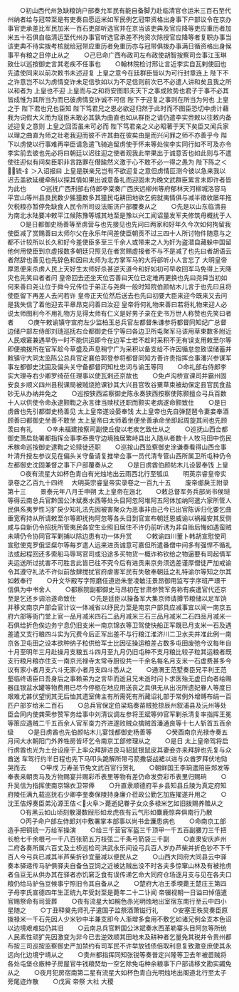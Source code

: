<!-- { "loadSidebar": true } -->
　　○初山西代州急缺粮饷户部奏允军民有能自备脚力赴临清官仓运米三百石至代州纳者给与冠带至是有吏奏自愿运米如军民例乞冠带资格出身事下户部议令在京办事官吏承差比军民加米一百石吏部听选官并在京当该吏典及官应降等吏应重历者加米五十石俱自临清运至代州办事官听选官承差不拘资次除授官应降等者复职办事当该吏典不待实拨考核就给冠带应重历者免重历亦与冠带俱拨办事满日循资格出身候事平有粮之日停止从之
　　○己巳命广西布政司左布政使胡智按察司佥事江玉琳致仕以巡按御史言其老疾不任事也
　　○翰林院检讨邢让言近李实自瓦剌使回也先遣使同来以前次敕书未述迎复  上皇之意今在廷群臣皆以为可行封章连上  陛下不之许意岂不以为虏情变诈未足信欤如以为不足信则前次已不必遣人讲和矣且我之所以和者为  上皇也不迎  上皇而与之和将安图耶夫天下之事成败势也君子于事不必其皆成惟为其所当为而巳彼虏情变诈诚不可信  陛下于迎复之事则在所当为何也  上皇之于  陛下君也兄也臣知  陛下笃君兄之恩必欲迎归然于此时而不图臣恐切中虏计藉我为词假大义而为寇臣未敢必其孰为曲直也如从群臣之请仍遣李实赍敕以往敕内备述迎复之意则  上皇之回否虽未可必而  陛下笃君亲之义必昭著于天下矣臣又闻兵家以理之曲直为师之壮老我迎而彼不许其曲在彼矣由是而兴问罪之师不亦善乎今  陛下以虏使以行事难再举臣请急遣飞骑追留虏使于怀来等处俟李实同行如不可及亦令李实前去彼也先必将曰朝廷以迟往迎之使者观我此举果出于诚意否也如此则与不遣使往迎似有间矣臣职非言路罪在僣踰然义激于心不敢不必一得之愚为  陛下陈之＜锍-釒＞入诏报曰  上皇是朕亲兄岂有不欲迎复之意但虏情叵测今彼以急来我以迟去盖欲延缓牵制以探其情如果出诚意备礼而迎固未为晚文武群臣累言未即许者皆为此也
　　○巡抚广西刑部右侍郎李棠奏广西庆远柳州等府郁林天河柳城洛容马平宜山等州县良民数少猺獞数多其獞民屯耕田地欲乞俯就夷情俱与减半徵收屡年拖欠税粮亦暂停免缺食人民令所司设法赈济户部覆奏从之
　　○先是以山东临清县为南北水陆要冲敕平江候陈豫等城其地至是豫以兴工闻诏量发军夫修筑毋概扰于人
　　○是日都御史杨善等至虏营与也先接见也先问曰两家和好年久今次如何拘留我使臣减了赏赐善曰太师尔父在永乐年间差使臣朝贡不过三四十人所讨物件随意与之都不计较所以长久和好今差使臣多至三千余人或带来之人为奸为盗潜自藏躲中国留他何用使臣到京虚报数多朝廷只照见在者赏赐虚报者不与不是减了也先曰者胡语云者然辞也善见也先辞色和因曰太师为北方掌军马的大将郤听小人言忘了  大明皇帝厚恩便来杀虏人民上天好生太师好杀甚逆天道今和好如初可早收回军马免得上天降灾也先笑曰者者问  皇帝回去还坐天位否善曰天位已定难再更换也先曰尧舜当初如何来善曰尧让位于舜今兄传位于弟正与尧舜一般时知院伯颜帖木儿言于也先曰且将使臣留下再差人去问若许  皇帝正天位然后送去也先曰初要大臣来迎今既来又去问是我失信了着他迎去平章昂克问善曰汝迎  皇帝将何礼物来善曰若将礼物来迎人必说太师图利今不用礼物方见得太师有仁义是好男子录在史书万世人称赞也先笑曰者者
　　○庚午敕谕镇守宣府左少监柏玉总兵官左都督朱谦参将都督同知纪广总督边储户部左侍郎刘琏巡抚右佥都御史任宁等曰各边卫所屯聚军马该用草束数多附近人民艰窘兼遇旱伤一时不能供运即今在边军士若不趁时采积不无有误支用敕至尔等即便摘拨所在官军趁今草盛及声息稍宁广为采积以备支给不许因循怠忽致误储蓄并敕镇守大同太监陈公总兵官定襄伯郭登参将都督同知方善许贵指挥佥事潘兴参谋军事左都御史沈固及偏头关守备都督同知杜忠词与谕玉等同
　　○命礼部右侍郎李实大理寺右少卿罗绮莅任理事以使瓦剌还京故也
　　○免卢沟桥宣课司并霸州固安良乡顺义四州县税课局被贼烧抢课钞其大兴县官牧谷粟草束被劫保定县官民食盐钞无从办纳并免之
　　○巡按狭西监察御史陈永奏狭西按察使陈颢擅佥弓兵百数十人以供使令命永逮颢鞫之永言律当赎杖还职而颢实老病遂命颢致仕
　　○是日虏酋也先引都御史杨善见  太上皇帝遂设晏奉饯  太上皇帝也先自弹琵琶令妻妾奉酒顾善曰都御史坐善不敢坐  太上皇帝曰太师着坐便坐善承命坐即起周旋其间也先顾羡曰有礼
　　○辛未福建按察司副使丘俊以老疾乞致仕从之
　　○巡抚山西佥都御史萧启劾署都指挥佥事李泰畏守边境独居繁峙县出入随从者数十人牧马田中伤民禾稼命巡按御史逮鞫之论赎徒还职
　　○巡按山西监察御史涂谦奏看得山西佥事叶清升授左参议见在偏头关守备请复推举佥事一员代清专管山西所属卫所屯种仍令左都御史沈固兼督之事下户部覆奏从之
　　○是日虏酋伯颜帖木儿设晏奉饯  上皇
　　○夜有流星大如杯色青白有光烛地出云雨西北行至瓠瓜
　　明英宗睿皇帝实录卷之乙百九十四终
　大明英宗睿皇帝实录卷之一百九十五
　　废帝郕戾王附录第十三
　　景泰元年八月壬申朔  太上皇帝在迤北
　　○敕总督军务兵部尚书侯琎等得云南总兵官黔国公沐斌奏水西等处头目阿忽阿堆阿五阿体加纳阿遣六家所管人民俱系夷罗性习犷戾少知礼法先因被害聚众为恶事非由己今已出官陈诉归化要乞曲垂宽宥持从所请敕至尔等即抚拘阿忽等各头目到官宣布朝廷恩威谕以祸福安其反侧咸与自新仍令招抚所管夷民各安生业照旧居住不许仍前听诱为非自贻后悔如遇蛮贼未靖仍令协同官军剿捕以除边患有功一体升赏
　　○敕谕四川董卜韩胡宣慰使司宣慰使克罗俄坚粲尔等每岁遣人远来进贡诚意可嘉但所遣番僧中间多有强悍不循礼法或起程回还多索船马辱骂官司或沿途多买物货一概诈称钦给之物逼要有司起倩军夫运送所过扰害不可胜言此皆已往不究今后有进贡来京务须选差谨厚僧徒严加戒谕令其遵守礼法不许似前放肆搅扰官府虐害军民有失敬奉朝廷之礼特谕尔等知之尔其如敕奉行
　　○升文华殿写字照磨任道逊朱奎凌敏汪景昂御用监写字序班严璟干信俱为中书舍人
　　○都察院副都御史马昂初在甘肃参赞军务称有疾遣官代还京至是乞还乡调治遂命致仕
　　○先是廷臣以操备军大集京师请撙节粮储以足军饷并移文南京户部会官计议一体减省以纾民力至是南京户部具应减事宜以闻一南京五府六部等衙门堂上官一品月减米四石二品月减米三石三品月减米二石四品月减米一石俱给折色俟边务宁息仍旧支米一南京锦衣等卫驾使快船正军既已月支米一石及遇差遣又支行粮四斗实为冗费今后正军出差不与行粮江淮济川二卫水夫并准此例一南京各卫屯田之设本欲种纳子粒供给军士比因征操运粮差占数多屯田废弛今议每年自十月至明年三月赴操月支粮五斗四月至九月仍旧屯种不支月粮比较子粒其运粮者既支行粮月粮亦住支一南京光禄寺太常寺厨役共一千余名每名月支米一石虚费甚多今议有家小者月支六斗无家小者月支四斗悉从之
　　○通渭王范墅奏臣兄平利王范壑临终语臣曰吾身后之事赖弟为之言毕而逝且兄未逝时问卜求医殆无虚日向者给赐器皿银盆水罐等物费用已尽今停柩在地应用送丧之具俱无从出况所遗妃眷人等度日艰难尤甚伏望悯其无后恤其遗室俾主有所需死有所藏诏礼部于常例外增赙布绢一百匹户部岁给米二百石
　　○总兵官保定伯梁珤奏苗贼抢掠辰州叙浦县及沅州等处臣会同内使龚荣参赞军务给事中刘清议调左参将王斌等帅官军剿杀清复率指挥王冕等策应遇贼二千五百余人官军奋力齐进遂败贼众擒贼首潘通良等十七人斩首五百余级
　　○是日虏酋也先伯颜帖木儿宴饯都御史杨善等
　　○癸酉南京光禄寺奏五月间大水朝阳门外养牲房皆坏乞令南京工部修理从之
　　○是日  太上皇帝驾将启行虏酋也光为土台设座于上率众拜辞进良马貂鼠银鼠皮其妻妾亦来拜辞也先复与众酋送  车驾行约半日程也先下马叩头跪解所带弓箭撒袋战裙以进与众酋罗拜伏地恸哭而去
　　○甲戌  万寿圣节免文武百官行贺礼
　　○朝鲜国王李珦遣陪臣郑发等奉表来朝贡马及方物赐宴并赐彩币表里等物有差仍命发赍彩币表里归赐珦
　　○升吴信为指挥使南京锦衣卫带俸
　　○升直隶顺德府平乡县知县丘陵为真定府知府陵任满九载巡抚右少卿李奎奏保陵持身廉介莅政公勤乞加旌擢遂升用之
　　○沈王佶焞奏臣弟沁源王佶＜火阜＞薨逝妃眷子女众多禄米乞如旧拨赐养赡从之
　　○有黑云如山顷刻散漫数叚形如龙虎夜有云气形如麋鹿惊奔俱南行乃散
　　○丙子命户部左侍郎刘中敷署掌本部事以尚书金濂患病也
　　○命南京工部造手把铜铳一万给军操演
　　○给三千营官军盔三千顶甲一千五百副腰刀三千把长枪七千余根弓一千八百张箭五万枝弦二千条弓箭袋三千副
　　○直隶安庆庐州二府各奏所属六百丈及土桥巡检司洪武永乐间设弓兵百人岁办芦柴并折色钞不下千百人今弓兵已减其半芦柴折钞宜量减以便民从之
　　○山西大同府大同县云中驿奏本驿递传马驴俱驿夫自备刍豆饲之近被达贼出没不时各夫多惊窜山林及有被抢虏者刍豆无从供办其在驿者亦饥窘乏食有误传递乞命大同府仓场逐月支与见在各夫口粮仍给马驴刍豆候事宁照旧令其自备从之
　　○楚府大冶王季堧薨王楚庄王第四子母李氏宣德四年生正统九年受封至是薨年二十二讣闻  帝辍视朝一日谥曰悼僖遣官赐祭命有司营葬
　　○夜有流星大如椀色赤光明烛地出室宿东南行至云中四小星随之
　　○丁丑释奠先师孔子遣国子监祭酒萧镃行礼
　　○安塞王秩炅奏臣原拨禄米一千石先因人少米钞中半兼支即今人渐增多食用不敷乞如诸兄例全支本色诏以边境艰难姑仍其旧
　　○云南总兵官黔国公沐斌奏水西革勒寨头目阿忽等所统人民素性顽犷先因激变为非今已去逆效顺其田地未及耕种者乞量免其税并令贵州都布按三司巡按监察御史严加禁约有司军民不许举放钱债倍取利息复致激变庶使其永远向化边境宁靖从之
　　○贵州都指挥同知张锐等奏普定兴隆等卫去年被苗贼将各处屯堡仓廒种子房屋官牛钱粮焚劫一空乞除免屯种余粮事下户部请移文勘实蠲免从之
　　○夜月犯房宿南第二星有流星大如杯色青白光明烛地出阁道北行至太子旁尾迹炸散
　　○戊寅  帝祭  大社  大稷
